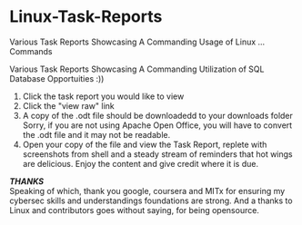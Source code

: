 # Linux-Task-Reports
Various Task Reports Showcasing A Commanding Usage of Linux ... Commands

Various Task Reports Showcasing A Commanding Utilization of SQL Database Opportuities :))

1. Click the task report you would like to view <br>
2. Click the "view raw" link <br>
3. A copy of the .odt file should be downloadedd to your downloads folder Sorry, if you are not using Apache Open Office, you will have to convert the .odt file and it may not be readable. <br>
4. Open your copy of the file and view the Task Report, replete with screenshots from shell and a steady stream of reminders that hot wings are delicious. Enjoy the content and give credit where it is due. <br>

***THANKS*** <br>
Speaking of which, thank you google, coursera and MITx for ensuring my cybersec skills and understandings foundations are strong. And a thanks to Linux and contributors goes without saying, for being opensource.
